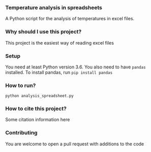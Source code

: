 ### Temperature analysis in spreadsheets

A Python script for the analysis of temperatures in excel files.

### Why should I use this project?

This project is the easiest way of reading excel files

### Setup

You need at least Python version 3.6. You also need to have `pandas` installed.
To install pandas, run `pip install pandas`

### How to run?
`python analysis_spreadsheet.py`

### How to cite this project?

Some citation information here

### Contributing
You are welcome to open a pull request with additions to the code
